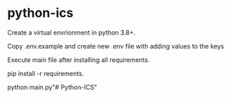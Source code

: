 # python-ics

Create a virtual envrionment in python 3.8+.

Copy .env.example and create new .env file with adding values to the keys

Execute main file after installing all requirements.

pip install -r requirements.

python main.py"# Python-ICS" 
